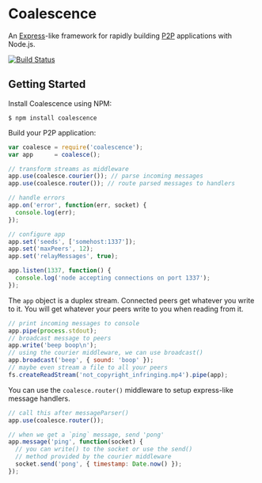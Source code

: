 Coalescence
===========

An [Express](http://expressjs.com/)-like framework for rapidly building
[P2P](http://en.wikipedia.org/wiki/Peer-to-peer) applications with Node.js.

[![Build Status](https://travis-ci.org/gordonwritescode/coalesce.svg)](https://travis-ci.org/gordonwritescode/coalesce)

## Getting Started

Install Coalescence using NPM:

```
$ npm install coalescence
```

Build your P2P application:

```js
var coalesce = require('coalescence');
var app      = coalesce();

// transform streams as middleware
app.use(coalesce.courier()); // parse incoming messages
app.use(coalesce.router()); // route parsed messages to handlers

// handle errors
app.on('error', function(err, socket) {
  console.log(err);
});

// configure app
app.set('seeds', ['somehost:1337']);
app.set('maxPeers', 12);
app.set('relayMessages', true);

app.listen(1337, function() {
  console.log('node accepting connections on port 1337');
});
```

The `app` object is a duplex stream. Connected peers get whatever you write to
it. You will get whatever your peers write to you when reading from it.

```js
// print incoming messages to console
app.pipe(process.stdout);
// broadcast message to peers
app.write('beep boop\n');
// using the courier middleware, we can use broadcast()
app.broadcast('beep', { sound: 'boop' });
// maybe even stream a file to all your peers
fs.createReadStream('not_copyright_infringing.mp4').pipe(app);
```

You can use the `coalesce.router()` middleware to setup express-like message
handlers.

```js
// call this after messageParser()
app.use(coalesce.router());

// when we get a `ping` message, send 'pong'
app.message('ping', function(socket) {
  // you can write() to the socket or use the send()
  // method provided by the courier middleware
  socket.send('pong', { timestamp: Date.now() });
});
```
